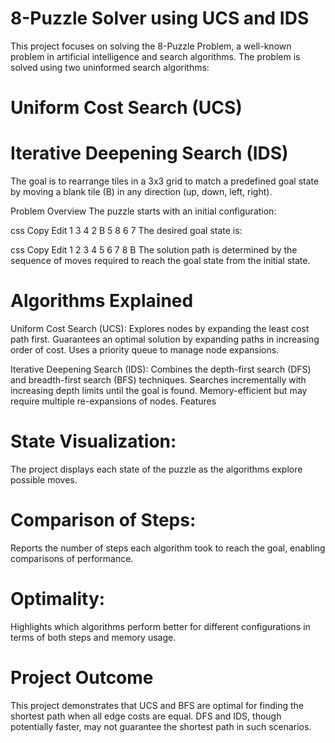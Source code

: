 # 8-Puzzle Solver using UCS and IDS
This project focuses on solving the 8-Puzzle Problem, a well-known problem in artificial intelligence and search algorithms. The problem is solved using two uninformed search algorithms:

# Uniform Cost Search (UCS)
# Iterative Deepening Search (IDS)

The goal is to rearrange tiles in a 3x3 grid to match a predefined goal state by moving a blank tile (B) in any direction (up, down, left, right).

Problem Overview
The puzzle starts with an initial configuration:

css
Copy
Edit
1 3 4
2 B 5
8 6 7
The desired goal state is:

css
Copy
Edit
1 2 3
4 5 6
7 8 B
The solution path is determined by the sequence of moves required to reach the goal state from the initial state.

# Algorithms Explained

Uniform Cost Search (UCS):
Explores nodes by expanding the least cost path first.
Guarantees an optimal solution by expanding paths in increasing order of cost.
Uses a priority queue to manage node expansions.

Iterative Deepening Search (IDS):
Combines the depth-first search (DFS) and breadth-first search (BFS) techniques.
Searches incrementally with increasing depth limits until the goal is found.
Memory-efficient but may require multiple re-expansions of nodes.
Features
# State Visualization: 
The project displays each state of the puzzle as the algorithms explore possible moves.
# Comparison of Steps: 
Reports the number of steps each algorithm took to reach the goal, enabling comparisons of performance.
# Optimality: 
Highlights which algorithms perform better for different configurations in terms of both steps and memory usage.
# Project Outcome
This project demonstrates that UCS and BFS are optimal for finding the shortest path when all edge costs are equal. DFS and IDS, though potentially faster, may not guarantee the shortest path in such scenarios.
